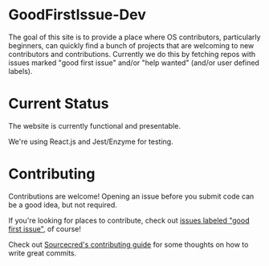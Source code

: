 # GoodFirstIssue-Dev

The goal of this site is to provide a place where OS contributors, particularly beginners, can quickly find a bunch of projects that are welcoming to new contributors and contributions. Currently we do this by fetching repos with issues marked "good first issue" and/or "help wanted" (and/or user defined labels). 

# Current Status 

The website is currently functional and presentable. 

We're using React.js and Jest/Enzyme for testing. 

# Contributing 

Contributions are welcome! Opening an issue before you submit code can be a good idea, but not required. 

If you're looking for places to contribute, check out [issues labeled "good first issue"][gfi], of course! 

Check out [Sourcecred's contributing guide][scg] for some thoughts on how to write great commits. 

[gfi]: https://github.com/BrianLitwin/GoodFirstIssue-Dev/issues?q=is%3Aissue+is%3Aopen+label%3A%22good+first+issue%22
[scg]: https://github.com/sourcecred/sourcecred/blob/master/CHANGELOG.md
